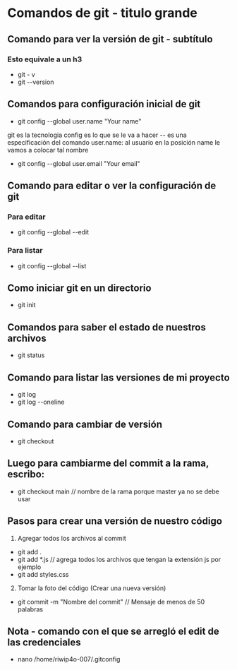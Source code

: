 # Comandos de git - titulo grande

## Comando para ver la versión de git - subtítulo

### Esto equivale a un h3

- git - v
- git --version

## Comandos para configuración inicial de git

- git config --global user.name "Your name"

git es la tecnologia
config  es lo que se le va a hacer
-- es una especificación del comando
user.name: al usuario en la posición name le vamos a colocar tal nombre

- git config --global user.email "Your email"


## Comando para editar o ver la configuración de git

### Para editar
- git config --global --edit
### Para listar
- git config --global --list


## Como iniciar git en un directorio

- git init

## Comandos para saber el estado de nuestros archivos

- git status

## Comando para listar las versiones de mi proyecto

- git log
- git log --oneline

## Comando para cambiar de versión

- git checkout <Id del commit o nombre e la rama>

## Luego para cambiarme del commit a la rama, escribo:
- git checkout main // nombre de la rama  porque master ya no se debe usar

## Pasos para crear una versión de nuestro código

1. Agregar todos los archivos al commit

- git add .
- git add *.js // agrega todos los archivos que tengan la extensión js por ejemplo
- git add styles.css


2. Tomar la foto del código (Crear una nueva versión)

- git commit -m "Nombre del commit" // Mensaje de menos de 50 palabras


## Nota - comando con el que se arregló el edit de las credenciales

- nano /home/riwip4o-007/.gitconfig


